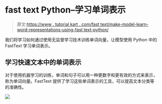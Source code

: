 # fast text Python–学习单词表示

> 原文:[https://www . tutorial kart . com/fast text/make-model-learn-word-representations-using-fast text-python/](https://www.tutorialkart.com/fasttext/make-model-learn-word-representations-using-fasttext-python/)

我们将学习如何通过使用无监督学习技术训练单词向量，让模型使用 Python 中的 FastText 学习单词表示。

## 学习快速文本中的单词表示

对于使用机器学习的训练，单词和句子可以用一种更数字和更有效的方式来表示，称为单词向量。FastText 提供了学习这些单词表示的工具，可以提高文本分类等的准确性。

[![](../Images/925da31b32d6bc3827932f6c8afb11bb.png)](https://www.tutorialkart.com/)